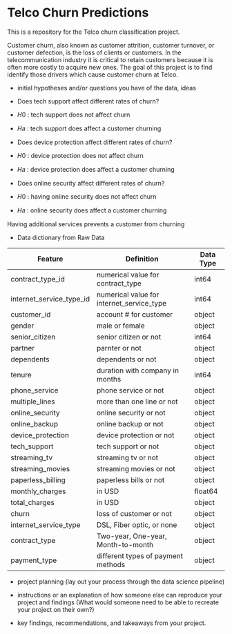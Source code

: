 # Telco Churn Predictions

This is a repository for the Telco churn classification project.


Customer churn, also known as customer attrition, customer turnover, or customer defection, is the loss of clients or customers. In the telecommunication industry it is critical to retain customers because it is often more costly to acquire new ones. The goal of this project is to find identify those drivers which cause customer churn at Telco.


- initial hypotheses and/or questions you have of the data, ideas

- Does tech support affect different rates of churn?
- 𝐻0  : tech support does not affect churn
- 𝐻𝑎  : tech support does affect a customer churning

- Does device protection affect different rates of churn?
- 𝐻0  : device protection does not affect churn
- 𝐻𝑎  : device protection does affect a customer churning

- Does online security affect different rates of churn?
- 𝐻0  : having online security does not affect churn
- 𝐻𝑎  : online security does affect a customer churning

Having additional services prevents a customer from churning


- Data dictionary from Raw Data

| Feature                   | Definition                               | Data Type       |
|---------------------------|------------------------------------------|-----------------|
|contract_type_id           |numerical value for contract_type         | int64           |
|internet_service_type_id   |numerical value for internet_service_type | int64           |              
|customer_id                |account # for customer                    | object          |
|gender                     |male or female                            | object          |
|senior_citizen             |senior citizen or not                     | int64           |
|partner                    |parnter or not                            | object          |
|dependents                 |dependents or not                         | object          |
|tenure                     |duration with company in months           | int64           |
|phone_service              |phone service or not                      | object          |
|multiple_lines             |more than one line or not                 | object          |
|online_security            |online security or not                    | object          |
|online_backup              |online backup or not                      | object          |
|device_protection          |device protection or not                  | object          |
|tech_support               |tech support or not                       | object          |
|streaming_tv               |streaming tv or not                       | object          |
|streaming_movies           |streaming movies or not                   | object          |
|paperless_billing          |paperless bills or not                    | object          |
|monthly_charges            | in USD                                   | float64         |
|total_charges              | in USD                                   | object          |
|churn                      | loss of customer or not                  | object          |
|internet_service_type      | DSL, Fiber optic, or none                | object          |
|contract_type              | Two-year, One-year, Month-to-month       | object          |
|payment_type               | different types of payment methods       | object          |



- project planning (lay out your process through the data science pipeline)



- instructions or an explanation of how someone else can reproduce your project and findings (What would someone need to be able to recreate your project on their own?)



- key findings, recommendations, and takeaways from your project.

